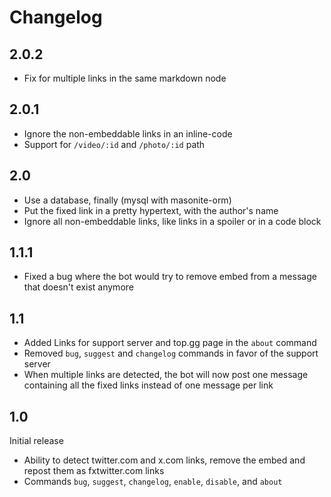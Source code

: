 # Changelog

## 2.0.2

- Fix for multiple links in the same markdown node

## 2.0.1

- Ignore the non-embeddable links in an inline-code
- Support for `/video/:id` and `/photo/:id` path

## 2.0

- Use a database, finally (mysql with masonite-orm)
- Put the fixed link in a pretty hypertext, with the author's name
- Ignore all non-embeddable links, like links in a spoiler or in a code block 

## 1.1.1

- Fixed a bug where the bot would try to remove embed from a message that doesn't exist anymore

## 1.1

- Added Links for support server and top.gg page in the `about` command
- Removed `bug`, `suggest` and `changelog` commands in favor of the support
  server
- When multiple links are detected, the bot will now post one message containing
  all the fixed links instead of one message per link

## 1.0

Initial release
- Ability to detect twitter.com and x.com links, remove the embed and repost them as fxtwitter.com links
- Commands `bug`, `suggest`, `changelog`, `enable`, `disable`, and `about`
